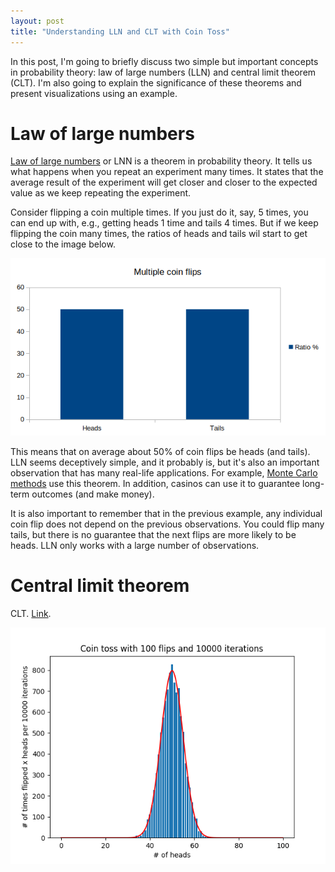 ```yaml
---
layout: post
title: "Understanding LLN and CLT with Coin Toss"
---
```


In this post, I'm going to briefly discuss two simple but important concepts
in probability theory: law of large numbers (LLN) and central limit theorem
(CLT). I'm also going to explain the significance of these theorems and
present visualizations using an example.

# Law of large numbers

[Law of large numbers][lln] or LNN is a theorem in probability theory. It
tells us what happens when you repeat an experiment many times. It states
that the average result of the experiment will get closer and closer to the
expected value as we keep repeating the experiment.

Consider flipping a coin multiple times. If you just do it, say, 5 times,
you can end up with, e.g., getting heads 1 time and tails 4 times. But if
we keep flipping the coin many times, the ratios of heads and tails wil start
to get close to the image below.

![Flips][fig_clt_flips]

This means that on average about 50% of coin flips be heads (and tails).
LLN seems deceptively simple, and it probably is, but it's also an important
observation that has many real-life applications. For example,
[Monte Carlo methods][mcm] use this theorem. In addition, casinos can use it to
guarantee long-term outcomes (and make money).

It is also important to remember that in the previous example, any individual
coin flip does not depend on the previous observations. You could flip many
tails, but there is no guarantee that the next flips are more likely to be
heads. LLN only works with a large number of observations.

# Central limit theorem

CLT. [Link][clt].

![Example][fig_clt_cointoss]

[fig_clt_flips]: /assets/clt/flips.png
[fig_clt_cointoss]: /assets/clt/ex.png

[lln]: https://en.wikipedia.org/wiki/Law_of_large_numbers
[clt]: https://en.wikipedia.org/wiki/Central_limit_theorem
[mcm]: https://en.wikipedia.org/wiki/Monte_Carlo_method
